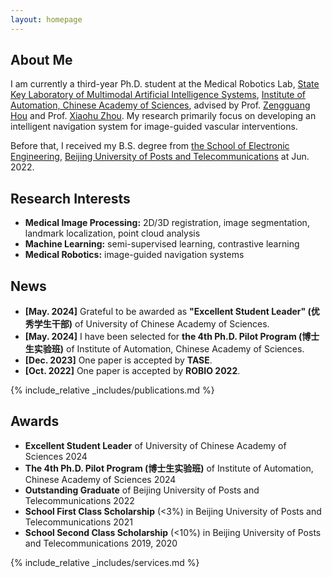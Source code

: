 ```yaml
---
layout: homepage
---
```


## About Me

I am currently a third-year Ph.D. student at the Medical Robotics Lab, [State Key Laboratory of Multimodal Artificial Intelligence Systems](http://mais.ia.ac.cn/), [Institute of Automation, Chinese Academy of Sciences](http://english.ia.cas.cn/), advised by Prof. [Zengguang Hou](https://people.ucas.ac.cn/~houzengguang) and Prof. [Xiaohu Zhou](https://people.ucas.edu.cn/~xhz). My research primarily focus on developing an intelligent navigation system for image-guided vascular interventions.

Before that, I received my B.S. degree from [the School of Electronic Engineering](https://see.bupt.edu.cn/en/), [Beijing University of Posts and Telecommunications](https://www.bupt.edu.cn/) at Jun. 2022.

## Research Interests

- **Medical Image Processing:** 2D/3D registration, image segmentation, landmark localization, point cloud analysis
- **Machine Learning:** semi-supervised learning, contrastive learning
- **Medical Robotics:** image-guided navigation systems

## News

- **[May. 2024]** Grateful to be awarded as **"Excellent Student Leader" (优秀学生干部)** of University of Chinese Academy of Sciences.
- **[May. 2024]** I have been selected for **the 4th Ph.D. Pilot Program (博士生实验班)** of Institute of Automation, Chinese Academy of Sciences.
- **[Dec. 2023]** One paper is accepted by **TASE**.
- **[Oct. 2022]** One paper is accepted by **ROBIO 2022**.

{% include_relative _includes/publications.md %}

## Awards

- **Excellent Student Leader** of University of Chinese Academy of Sciences 2024
- **The 4th Ph.D. Pilot Program (博士生实验班)** of Institute of Automation, Chinese Academy of Sciences 2024
- **Outstanding Graduate** of Beijing University of Posts and Telecommunications 2022
- **School First Class Scholarship** (<3%) in Beijing University of Posts and Telecommunications 2021
- **School Second Class Scholarship** (<10%) in Beijing University of Posts and Telecommunications 2019, 2020

{% include_relative _includes/services.md %}
